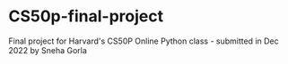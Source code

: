 # CS50p-final-project
Final project for Harvard's CS50P Online Python class - submitted in Dec 2022 by Sneha Gorla
